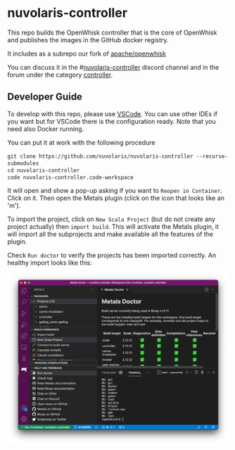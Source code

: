 <!--
  ~ Licensed to the Apache Software Foundation (ASF) under one
  ~ or more contributor license agreements.  See the NOTICE file
  ~ distributed with this work for additional information
  ~ regarding copyright ownership.  The ASF licenses this file
  ~ to you under the Apache License, Version 2.0 (the
  ~ "License"); you may not use this file except in compliance
  ~ with the License.  You may obtain a copy of the License at
  ~
  ~   http://www.apache.org/licenses/LICENSE-2.0
  ~
  ~ Unless required by applicable law or agreed to in writing,
  ~ software distributed under the License is distributed on an
  ~ "AS IS" BASIS, WITHOUT WARRANTIES OR CONDITIONS OF ANY
  ~ KIND, either express or implied.  See the License for the
  ~ specific language governing permissions and limitations
  ~ under the License.
  ~
-->
# nuvolaris-controller

This repo builds the OpenWhisk controller that is the core of OpenWhisk and publishes the images in the GitHub docker registry.

It includes as a subrepo our fork of [apache/openwhisk](https://github.com/nuvolaris/openwhisk)

You can discuss it in the #[nuvolaris-controller](https://discord.gg/2weUATjvV7) discord channel and in the forum under the category [controller](https://github.com/nuvolaris/nuvolaris/discussions/categories/controller).

## Developer Guide

To develop with this repo, please use [VSCode](https://code.visualstudio.com/). You can use other IDEs if you want but for VSCode there is the configuration ready. Note that you need also Docker running.

You can put it at work with the following procedure

```
git clone https://github.com/nuvolaris/nuvolaris-controller --recurse-submodules
cd nuvolaris-controller
code nuvolaris-controller.code-workspace
```

It will open and show a pop-up asking if you want to `Reopen in Container`.
Click on it. Then open the Metals plugin (click on the icon that looks like an 'm').

To import the project, click on `New Scala Project` (but do not create any project actually) then `import build`. This will activate the Metals plugin, it will import all the subprojects and make available all the features of the plugin.

Check `Run doctor` to verify the projects has been imported correctly. An healthy import looks like this:

![](./misc/healthy-import.png)